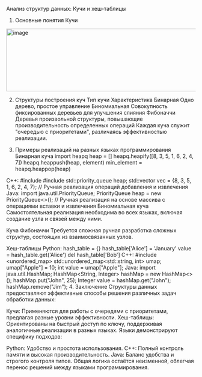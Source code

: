 
Анализ структур данных: Кучи и хеш-таблицы
1. Основные понятия
Кучи
<img width="850" height="167" alt="image" src="https://github.com/user-attachments/assets/affdf300-ef4a-4658-a11e-06ed0f91fccf" />


2. Структуры построения куч
Тип кучи	Характеристика
Бинарная	Одно дерево, простое управление
Биномиальная	Совокупность фиксированных деревьев для улучшения слияния
Фибоначчи	Деревья произвольной структуры, повышающие производительность определенных операций
Каждая куча служит "очередью с приоритетами", различаясь эффективностью реализации.

3. Примеры реализаций на разных языках программирования
Бинарная куча
import heapq
heap = []
heapq.heapify([8, 3, 5, 1, 6, 2, 4, 7])
heapq.heappush(heap, element)
min_element = heapq.heappop(heap)

C++: 
#include <queue>
#include <vector>
std::priority_queue<int> heap;
std::vector<int> vec = {8, 3, 5, 1, 6, 2, 4, 7};
// Ручная реализация операций добавления и извлечения
Java:
import java.util.PriorityQueue;
PriorityQueue<Integer> heap = new PriorityQueue<>();
// Ручная реализация на основе массива с операциями вставки и извлечения
Биномиальная куча
Самостоятельная реализация необходима во всех языках, включая создание узла и связей между ними.

Куча Фибоначчи
Требуется сложная ручная разработка сложных структур, состоящих из взаимосвязанных узлов.

Хеш-таблицы
Python: 
hash_table = {}
hash_table['Alice'] = 'January'
value = hash_table.get('Alice')
del hash_table['Bob']
C++: 
#include <unordered_map>
std::unordered_map<std::string, int> umap;
umap["Apple"] = 10;
int value = umap["Apple"];
Java: 
import java.util.HashMap;
HashMap<String, Integer> hashMap = new HashMap<>();
hashMap.put("John", 25);
Integer value = hashMap.get("John");
hashMap.remove("Jim");
4. Заключение
Структуры данных предоставляют эффективные способы решения различных задач обработки данных:

Кучи: Применяются для работы с очередями с приоритетами, предлагая разные уровни эффективности.
Хеш-таблицы: Ориентированы на быстрый доступ по ключу, поддерживая аналогичные реализации в разных языках.
Языки демонстрируют специфику подходов:

Python: Удобство и простота использования.
C++: Полный контроль памяти и высокая производительность.
Java: Баланс удобства и строгого контроля типов.
Общая логика остаётся неизменной, облегчая перенос решений между языками программирования.
